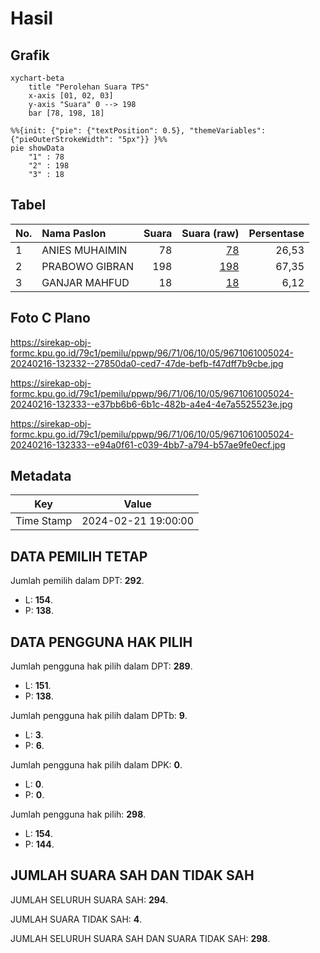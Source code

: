 # Hasil

## Grafik

```mermaid
xychart-beta
    title "Perolehan Suara TPS"
    x-axis [01, 02, 03]
    y-axis "Suara" 0 --> 198
    bar [78, 198, 18]
```

```mermaid
%%{init: {"pie": {"textPosition": 0.5}, "themeVariables": {"pieOuterStrokeWidth": "5px"}} }%%
pie showData
    "1" : 78
    "2" : 198
    "3" : 18
```

## Tabel

| No. | Nama Paslon    | Suara | Suara (raw) | Persentase |
|:--- |:-------------- | -----:| -----------:| ----------:|
| 1   | ANIES MUHAIMIN | 78    | [78][p-1]   | 26,53      |
| 2   | PRABOWO GIBRAN | 198   | [198][p-2]  | 67,35      |
| 3   | GANJAR MAHFUD  | 18    | [18][p-3]   | 6,12       |


[p-1]: https://github.com/gigit-pemilu/pemilu-2024-96-papua-barat-daya/blob/main/pilpres/hitung-suara/sub/96-papua-barat-daya/sub/71-kota-sorong/sub/06-sorong-manoi/sub/1005-klasabi/sub/024-tps/sub/paslon-1.txt
[p-2]: https://github.com/gigit-pemilu/pemilu-2024-96-papua-barat-daya/blob/main/pilpres/hitung-suara/sub/96-papua-barat-daya/sub/71-kota-sorong/sub/06-sorong-manoi/sub/1005-klasabi/sub/024-tps/sub/paslon-2.txt
[p-3]: https://github.com/gigit-pemilu/pemilu-2024-96-papua-barat-daya/blob/main/pilpres/hitung-suara/sub/96-papua-barat-daya/sub/71-kota-sorong/sub/06-sorong-manoi/sub/1005-klasabi/sub/024-tps/sub/paslon-3.txt

## Foto C Plano

https://sirekap-obj-formc.kpu.go.id/79c1/pemilu/ppwp/96/71/06/10/05/9671061005024-20240216-132332--27850da0-ced7-47de-befb-f47dff7b9cbe.jpg

https://sirekap-obj-formc.kpu.go.id/79c1/pemilu/ppwp/96/71/06/10/05/9671061005024-20240216-132333--e37bb6b6-6b1c-482b-a4e4-4e7a5525523e.jpg

https://sirekap-obj-formc.kpu.go.id/79c1/pemilu/ppwp/96/71/06/10/05/9671061005024-20240216-132333--e94a0f61-c039-4bb7-a794-b57ae9fe0ecf.jpg


## Metadata

| Key        | Value               |
| ---------- | ------------------- |
| Time Stamp | 2024-02-21 19:00:00 |


## DATA PEMILIH TETAP

Jumlah pemilih dalam DPT: **292**.
 * L: **154**.
 * P: **138**.

## DATA PENGGUNA HAK PILIH

Jumlah pengguna hak pilih dalam DPT: **289**.
 * L: **151**.
 * P: **138**.

Jumlah pengguna hak pilih dalam DPTb: **9**.
 * L: **3**.
 * P: **6**.

Jumlah pengguna hak pilih dalam DPK: **0**.
 * L: **0**.
 * P: **0**.

Jumlah pengguna hak pilih: **298**.
 * L: **154**.
 * P: **144**.

## JUMLAH SUARA SAH DAN TIDAK SAH

JUMLAH SELURUH SUARA SAH: **294**.

JUMLAH SUARA TIDAK SAH: **4**.

JUMLAH SELURUH SUARA SAH DAN SUARA TIDAK SAH: **298**.


